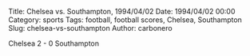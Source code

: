 Title: Chelsea vs. Southampton, 1994/04/02
Date: 1994/04/02 00:00
Category: sports
Tags: football, football scores, Chelsea, Southampton
Slug: chelsea-vs-southampton
Author: carbonero


Chelsea 2 - 0 Southampton
